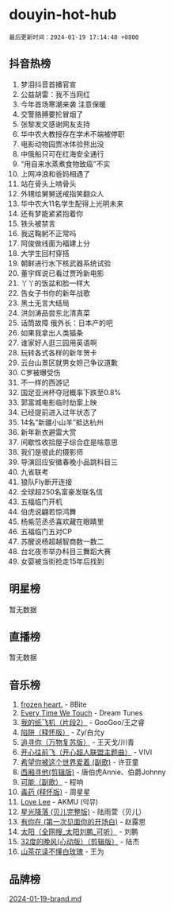 # douyin-hot-hub

`最后更新时间：2024-01-19 17:14:48 +0800`

## 抖音热榜

1. 梦泪抖音首播官宣
1. 公益胡雷：我不当网红
1. 今年首场寒潮来袭 注意保暖
1. 交警胳膊要抡冒烟了
1. 张黎发文感谢网友支持
1. 华中农大教授存在学术不端被停职
1. 电影动物园贾冰体验熊出没
1. 中俄船只可在红海安全通行
1. “用自来水蒸煮食物致癌”不实
1. 上网冲浪和爸妈相遇了
1. 站在骨头上啃骨头
1. 外甥给舅舅送戒指笑翻众人
1. 华中农大11名学生配得上光明未来
1. 还有梦能紧紧抱着你
1. 铁头被禁言
1. 我这鞠躬不正常吗
1. 阿俊做线面为福建上分
1. 大学生回村穿搭
1. 朝鲜进行水下核武器系统试验
1. 董宇辉说已看过贾玲新电影
1. 丫丫的饭盆和脸一样大
1. 告女子书你的新年战歌
1. 黑土无言大结局
1. 洪剑涛品尝东北清真菜
1. 话筒故障 俄外长：日本产的吧
1. 如果我拿出人类猫条
1. 谁家好人逛三园用英语啊
1. 玩转各式各样的新年贺卡
1. 云台山景区就男女妲己争议道歉
1. C罗被曝受伤
1. 不一样的西游记
1. 国足亚洲杯夺冠概率下跌至0.8%
1. 郭富城电影临时劫案上映
1. 已经提前进入过年状态了
1. 14名“新疆小山羊”抵达杭州
1. 新年新衣避雷大赏
1. 间歇性收拾屋子综合症是啥意思
1. 我们是彼此的摄影师
1. 导演回应安徽春晚小品跳科目三
1. 九省联考
1. 狼队Fly断开连接
1. 全球超250名富豪发联名信
1. 五福临门开机
1. 伯虎说翩若惊鸿舞
1. 杨紫范丞丞喜欢藏在眼睛里
1. 五福临门五对CP
1. 苏醒说杨超越智商数一数二
1. 台北夜市举办科目三舞蹈大赛
1. 女婴被当街抢走15年后找到

## 明星榜

暂无数据

## 直播榜

暂无数据

## 音乐榜

1. [frozen heart.](https://sf3-cdn-tos.douyinstatic.com/obj/tos-cn-ve-2774/oIIWJfyjIACZA9zQMtnJ6hQQhFC4vhCupoRBsO) - 8Bite
1. [Every Time We Touch](https://sf86-cdn-tos.douyinstatic.com/obj/tos-cn-ve-2774/ogN6lUKQeBBfEVhIOMikG1CcJjugxk1tztZyhP) - Dream Tunes
1. [我的纸飞机（片段2）](https://sf3-cdn-tos.douyinstatic.com/obj/tos-cn-ve-2774/oM2ZrKcg2CD5AeRB2gkeXOFB1IxAGJdZPazYHf) - GooGoo/王之睿
1. [陷阱（释怀版）](https://sf86-cdn-tos.douyinstatic.com/obj/tos-cn-ve-2774/oE8C21LeZrzKLDFfQYgMzx4GAIHageG5IzayY7) - Zy/白允y
1. [追寻你（万物复苏版）](https://sf3-cdn-tos.douyinstatic.com/obj/tos-cn-ve-2774/oYeAZJsbjIDit9APmBg8u6uDUQnHmoCf3gbo74) - 王天戈/川青
1. [开心往前飞（开心超人联盟主题曲）](https://sf86-cdn-tos.douyinstatic.com/obj/tos-cn-ve-2774/9d8fb7c82cf1421fb93a9fe925275e0a) - VIVI
1. [希望你被这个世界爱着 (副歌)](https://sf3-cdn-tos.douyinstatic.com/obj/tos-cn-ve-2774/oUHCmWQfZlE3QQBKBeD8rCFLpJzPgCpImhsxMt) - 许亚童
1. [西厢寻他(剪辑版)](https://sf6-cdn-tos.douyinstatic.com/obj/tos-cn-ve-2774/oUsAVfAQKlRNxEv5qxvIB8o5qmIWUcXbzJKJhw) - 唐伯虎Annie、伯爵Johnny
1. [可能（副歌）](https://sf86-cdn-tos.douyinstatic.com/obj/tos-cn-ve-2774/cde1731888894259b333569393c2fb51) - 程响
1. [毒药 (释怀版)](https://sf3-cdn-tos.douyinstatic.com/obj/tos-cn-ve-2774/oYILMEAzspdZBIzy4frJNB8ZHPHWAhiwowd4Ad) - 周星星
1. [Love Lee](https://sf6-cdn-tos.douyinstatic.com/obj/tos-cn-ve-2774/o05GbkJGbCBTdDnMtB0fwOYgkeZp23vrWQDQBS) - AKMU (악뮤)
1. [星光降落 (贝儿完整版)](https://sf86-cdn-tos.douyinstatic.com/obj/tos-cn-ve-2774/okwB9hAwyAtsFFkFBzAX1hOOfQuIoMNs0W2Mwr) - 陆雨萱（贝儿）
1. [有你在 (第一次见面你的开场白)](https://sf86-cdn-tos.douyinstatic.com/obj/tos-cn-ve-2774/oAthrQ3ClJBfI57uBoFEgNDYtNCZ0TSYQQfxQ0) - 赵露思
1. [太阳（全网搜_太阳刘鹏_可听）](https://sf3-cdn-tos.douyinstatic.com/obj/tos-cn-ve-2774/ogWbyIQnlBFImVbeDocRdCIYtBHlbJXgfZMvgz) - 刘鹏
1. [32度的晚风(心动版）（剪辑版）](https://sf3-cdn-tos.douyinstatic.com/obj/tos-cn-ve-2774/owNyabsyWdzUulxhoJfK8IBXgp0UMQAHpvGh2B) - 陆杰
1. [山茶花读不懂白玫瑰](https://sf86-cdn-tos.douyinstatic.com/obj/tos-cn-ve-2774/osfn8B7DktrRHEPJgPCfDbw7QDQEkwC16BxZg9) - 王为

## 品牌榜

[2024-01-19-brand.md](2024-01-19-brand.md)
